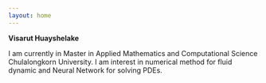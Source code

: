 ```yaml
---
layout: home
---
```


**Visarut Huayshelake**

I am currently in Master in Applied Mathematics and Computational Science Chulalongkorn University. I am interest in numerical method for fluid dynamic and Neural Network for solving PDEs.